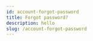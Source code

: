 ```yaml
---
id: account-forgot-password
title: Forgot password?
description: hello
slug: /account-forgot-password
---
```

